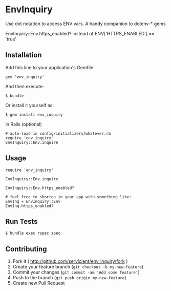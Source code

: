 # EnvInquiry

Use dot notation to access ENV vars. A handy companion to dotenv-* gems

EnvInquiry::Env.https_enabled? instead of ENV['HTTPS_ENABLED'] == 'true'

## Installation

Add this line to your application's Gemfile:

    gem 'env_inquiry'

And then execute:

    $ bundle

Or install it yourself as:

    $ gem install env_inquiry

In Rails (optional)

```
# auto-load in config/initializers/whatever.rb
require 'env_inquiry'
EnvInquiry::Env.inquire
```

## Usage

```
require 'env_inquiry'

EnvInquiry::Env.inquire

EnvInquiry::Env.https_enabled?

# feel free to shorten in your app with something like:
EnvInq = EnvInquiry::Env
EnvInq.https_enabled?
```

## Run Tests

    $ bundle exec rspec spec

## Contributing

1. Fork it ( http://github.com/servicient/env_inquiry/fork )
2. Create your feature branch (`git checkout -b my-new-feature`)
3. Commit your changes (`git commit -am 'Add some feature'`)
4. Push to the branch (`git push origin my-new-feature`)
5. Create new Pull Request
